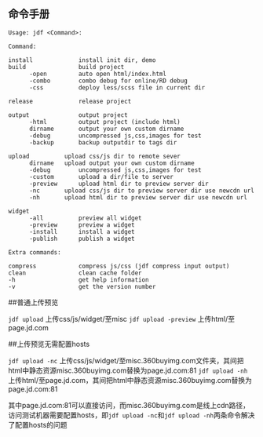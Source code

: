 ## 命令手册
	 
	
	Usage: jdf <Command>:

	Command:

	install             install init dir, demo
	build               build project
		  -open         auto open html/index.html
          -combo		combo debug for online/RD debug
          -css			deploy less/scss file in current dir

	release             release project

	output              output project
		  -html         output project (include html)
		  dirname       output your own custom dirname
		  -debug        uncompressed js,css,images for test
		  -backup       backup outputdir to tags dir

	upload			upload css/js dir to remote sever
          dirname	upload output your own custom dirname
          -debug    	uncompressed js,css,images for test
          -custom    	upload a dir/file to server
          -preview    	upload html dir to preview server dir
          -nc    	upload css/js dir to preview server dir use newcdn url
          -nh    	upload html dir to preview server dir use newcdn url

	widget
		  -all          preview all widget
		  -preview      preview a widget
		  -install      install a widget
		  -publish      publish a widget

	Extra commands:

	compress            compress js/css (jdf compress input output)
	clean               clean cache folder
	-h                  get help information
	-v                  get the version number


##普通上传预览

`jdf upload` 上传css/js/widget/至misc
`jdf upload -preview` 上传html/至page.jd.com

##上传预览无需配置hosts

`jdf upload -nc` 上传css/js/widget/至misc.360buyimg.com文件夹，其间把html中静态资源misc.360buyimg.com替换为page.jd.com:81
`jdf upload -nh` 上传html/至page.jd.com，其间把html中静态资源misc.360buyimg.com替换为page.jd.com:81

其中page.jd.com:81可以直接访问，而misc.360buyimg.com是线上cdn路径，访问测试机器需要配置hosts，即`jdf upload -nc`和`jdf upload -nh`两条命令解决了配置hosts的问题
